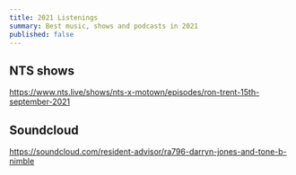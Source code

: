 ```yaml
---
title: 2021 Listenings
summary: Best music, shows and podcasts in 2021
published: false
---
```

## NTS shows
https://www.nts.live/shows/nts-x-motown/episodes/ron-trent-15th-september-2021

## Soundcloud
https://soundcloud.com/resident-advisor/ra796-darryn-jones-and-tone-b-nimble
